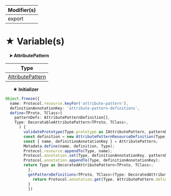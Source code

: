 | Modifier(s)                            |
|----------------------------------------|
| export |

# &#9733; Variable(s)

&nbsp;&nbsp; **&#10148; AttributePattern**

| Type                        |
|-----------------------------|
| [AttributePattern](/jit/interface/attribute-pattern/attributepattern.md) |

&nbsp;&nbsp;&nbsp;&nbsp;&nbsp; **&#9733; Initializer**

```ts
Object.freeze({
  name: Protocol.resource.keyFor('attribute-pattern'),
  definitionAnnotationKey: 'attribute-pattern-definitions',
  define<TProto, TClass>(
    patternDefs: AttributePatternDefinition[],
    Type: DecoratableAttributePattern<TProto, TClass>,
      ) {
        validatePrototype(Type.prototype as IAttributePattern, patternDefs);
        const definition = new AttributePatternResourceDefinition(Type);
        const { name, definitionAnnotationKey } = AttributePattern;
        Metadata.define(name, definition, Type);
        Protocol.resource.appendTo(Type, name);
        Protocol.annotation.set(Type, definitionAnnotationKey, patternDefs);
        Protocol.annotation.appendTo(Type, definitionAnnotationKey);
        return Type as DecoratedAttributePattern<TProto, TClass>;
          },
          getPatternDefinitions<TProto, TClass>(Type: DecoratedAttributePattern<TProto, TClass>) {
            return Protocol.annotation.get(Type, AttributePattern.definitionAnnotationKey) as AttributePatternDefinition[];
          }
          })
```